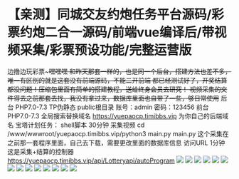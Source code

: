 # 【亲测】同城交友约炮任务平台源码/彩票约炮二合一源码/前端vue编译后/带视频采集/彩票预设功能/完整运营版

边撸边玩彩票~~~嘿嘿嘿
和昨天那套一样的，也是同一个后台，搭建方法也差不多，唯一有区别的就是这套没有前端源码，不能二开前端
都已经测试好了，开奖结算都没问题！压缩包里面有简单的搭建教程，送给终身会员去研究！
视频采集的文件得去之前那套去找，我没有拿过来，数据库里面也自带了一些，够日常使用~~
后台 PHP7.0-7.3 TP伪静态 public根目录
账号：admin 密码：123456
前台 PHP7.0-7.3
全局搜索替换域名 https://yuepaocp.timibbs.vip 为你自己的后端域名
宝塔计划任务：
shell脚本 30分钟
采集视频
cd /www/wwwroot/yuepaocp.timibbs.vip/python3 main.py
main.py 这个采集在之前那一套程序里面，自己去下载，需要更改里面的数据库信息
访问URL 1分钟
这是采集+结算的控制器
https://yuepaocp.timibbs.vip/api/Lotteryapi/autoProgram
[![](https://wukongymw.com/wp-content/uploads/2023/05/1684267016-90e5a400dda1a71.png)](https://wukongymw.com/wp-content/uploads/2023/05/1684267016-90e5a400dda1a71.png)
[![](https://wukongymw.com/wp-content/uploads/2023/05/1684267015-c0c0738c071affd.png)](https://wukongymw.com/wp-content/uploads/2023/05/1684267015-c0c0738c071affd.png)
[![](https://wukongymw.com/wp-content/uploads/2023/05/1684267014-4c7ad9c4443e107.png)](https://wukongymw.com/wp-content/uploads/2023/05/1684267014-4c7ad9c4443e107.png)
[![](https://wukongymw.com/wp-content/uploads/2023/05/1684267012-e56fe27e336ff91.png)](https://wukongymw.com/wp-content/uploads/2023/05/1684267012-e56fe27e336ff91.png)
[![](https://wukongymw.com/wp-content/uploads/2023/05/1684267011-3c962742780d0a9.png)](https://wukongymw.com/wp-content/uploads/2023/05/1684267011-3c962742780d0a9.png)
[![](https://wukongymw.com/wp-content/uploads/2023/05/1684267010-1d6edb39fe094f3.png)](https://wukongymw.com/wp-content/uploads/2023/05/1684267010-1d6edb39fe094f3.png)
[![](https://wukongymw.com/wp-content/uploads/2023/05/1684267009-cecbb93336b085b.png)](https://wukongymw.com/wp-content/uploads/2023/05/1684267009-cecbb93336b085b.png)
[![](https://wukongymw.com/wp-content/uploads/2023/05/1684267008-0fc15c65c7211a9.png)](https://wukongymw.com/wp-content/uploads/2023/05/1684267008-0fc15c65c7211a9.png)
[![](https://wukongymw.com/wp-content/uploads/2023/05/1684267007-43e104ab9a7f794.png)](https://wukongymw.com/wp-content/uploads/2023/05/1684267007-43e104ab9a7f794.png)
[![](https://wukongymw.com/wp-content/uploads/2023/05/1684267006-3871df898522da5.png)](https://wukongymw.com/wp-content/uploads/2023/05/1684267006-3871df898522da5.png)
[![](https://wukongymw.com/wp-content/uploads/2023/05/1684267005-18a2aa5d95ad20e.png)](https://wukongymw.com/wp-content/uploads/2023/05/1684267005-18a2aa5d95ad20e.png)
[![](https://wukongymw.com/wp-content/uploads/2023/05/1684267004-afa3e7d0b4957bf.png)](https://wukongymw.com/wp-content/uploads/2023/05/1684267004-afa3e7d0b4957bf.png)
[![](https://wukongymw.com/wp-content/uploads/2023/05/1684267003-fbb37768bbdaa94.png)](https://wukongymw.com/wp-content/uploads/2023/05/1684267003-fbb37768bbdaa94.png)
[![](https://wukongymw.com/wp-content/uploads/2023/05/1684267001-f3ac54fa4eb7e06.png)](https://wukongymw.com/wp-content/uploads/2023/05/1684267001-f3ac54fa4eb7e06.png)